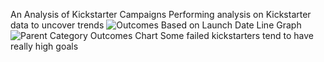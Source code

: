 An Analysis of Kickstarter Campaigns
Performing analysis on Kickstarter data to uncover trends
![Outcomes Based on Launch Date Line Graph](https://user-images.githubusercontent.com/96895557/155897820-b4e24e8d-0e02-4bbe-b87e-44b65f191911.png)
![Parent Category Outcomes Chart](https://user-images.githubusercontent.com/96895557/155897823-38e79a0a-8848-43c4-9961-6d1d90e0ef07.png)
Some failed kickstarters tend to have really high goals
